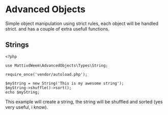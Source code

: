 # Advanced Objects

Simple object manipulation using strict rules, each object will be handled strict. and has a couple of extra usefull functions.

## Strings
    <?php

    use MattivdWeem\AdvancedObjects\Types\String;

    require_once('vendor/autoload.php');

    $myString = new String('This is my awesome string');
    $myString->shuffle()->sort();
    echo $myString;

This example will create a string, the string will be shuffled and sorted (yes very useful, i know).
